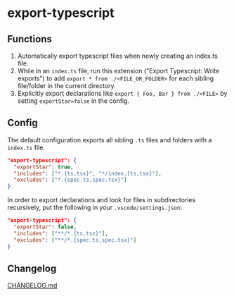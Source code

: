 # export-typescript

## Functions

1. Automatically export typescript files when newly creating an index.ts file.
1. While in an `index.ts` file, run this extension ("Export Typescript: Write exports") to add `export * from ./<FILE_OR_FOLDER>` for each sibling file/folder in the current directory.
1. Explicitly export declarations like `export { Foo, Bar } from ./<FILE>` by setting `exportStar=false` in the config.

## Config

The default configuration exports all sibling `.ts` files and folders with a `index.ts` file.

```json
"export-typescript": {
  "exportStar": true,
  "includes": ["*.{ts,tsx}", "*/index.{ts,tsx}"],
  "excludes": ["*.{spec.ts,spec.tsx}"]
}
```

In order to export declarations and look for files in subdirectories recursively, put the following in your `.vscode/settings.json`:

```json
"export-typescript": {
  "exportStar": false,
  "includes": ["**/*.{ts,tsx}"],
  "excludes": ["**/*.{spec.ts,spec.tsx}"]
}
```

## Changelog

[CHANGELOG.md](https://github.com/mscolnick/export-typescript/blob/master/CHANGELOG.md)
